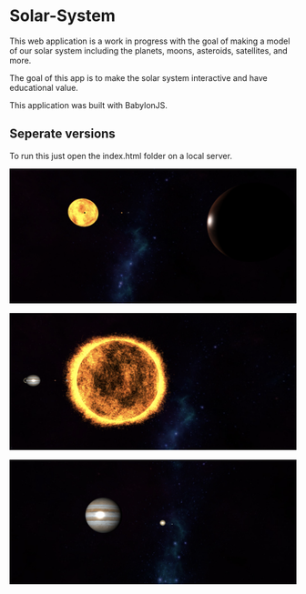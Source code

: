 # Solar-System

This web application is a work in progress with the goal of making a model of our solar system including the planets, moons, asteroids, satellites, and more. 

The goal of this app is to make the solar system interactive and have educational value.

This application was built with BabylonJS.

## Seperate versions

To run this just open the index.html folder on a local server.



![Image description](https://raw.githubusercontent.com/JoeHancock1995/Solar-System/master/public/assets/screenshot1.png)

![Image description](https://raw.githubusercontent.com/JoeHancock1995/Solar-System/master/public/assets/screenshot3.png)

![Image description](https://raw.githubusercontent.com/JoeHancock1995/Solar-System/master/public/assets/screenshot2.png)
